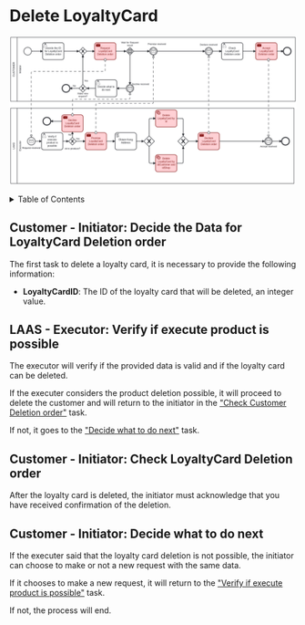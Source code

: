 # Delete LoyaltyCard <!-- omit in toc -->

![Delete LoyaltyCard](./assets/LoyaltyCardDeletion.png)

<details>
<summary>Table of Contents</summary>

- [Customer - Initiator: Decide the Data for LoyaltyCard Deletion order](#customer---initiator-decide-the-data-for-loyaltycard-deletion-order)
- [LAAS - Executor: Verify if execute product is possible](#laas---executor-verify-if-execute-product-is-possible)
- [Customer - Initiator: Check LoyaltyCard Deletion order](#customer---initiator-check-loyaltycard-deletion-order)
- [Customer - Initiator: Decide what to do next](#customer---initiator-decide-what-to-do-next)

</details>

## Customer - Initiator: Decide the Data for LoyaltyCard Deletion order

The first task to delete a loyalty card, it is necessary to provide the following information:

- **LoyaltyCardID**: The ID of the loyalty card that will be deleted, an integer value.

## LAAS - Executor: Verify if execute product is possible

The executor will verify if the provided data is valid and if the loyalty card can be deleted.

If the executer considers the product deletion possible, it will proceed to delete the customer and will return to the initiator in the ["Check Customer Deletion order"](#customer---initiator-check-loyaltycard-deletion-order) task.

If not, it goes to the ["Decide what to do next"](#customer---initiator-decide-what-to-do-next) task.

## Customer - Initiator: Check LoyaltyCard Deletion order

After the loyalty card is deleted, the initiator must acknowledge that you have received confirmation of the deletion.

## Customer - Initiator: Decide what to do next

If the executer said that the loyalty card deletion is not possible, the initiator can choose to make or not a new request with the same data.

If it chooses to make a new request, it will return to the ["Verify if execute product is possible"](#laas---executor-verify-if-execute-product-is-possible) task.

If not, the process will end.

